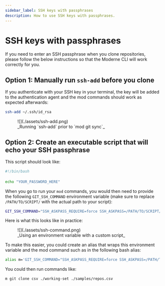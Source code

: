```yaml
---
sidebar_label: SSH keys with passphrases
description: How to use SSH keys with passphrases.
---
```


# SSH keys with passphrases

If you need to enter an SSH passphrase when you clone repositories, please follow the below instructions so that the Moderne CLI will work correctly for you.

## Option 1: Manually run `ssh-add` before you clone

If you authenticate with your SSH key in your terminal, the key will be added to the authentication agent and the mod commands should work as expected afterwards:

```bash
ssh-add ~/.ssh/id_rsa
```

<figure>
  ![](./assets/ssh-add.png)
  <figcaption>_Running `ssh-add` prior to `mod git sync`_</figcaption>
</figure>

## Option 2: Create an executable script that will echo your SSH passphrase

This script should look like:

```bash
#!/bin/bash

echo "YOUR_PASSWORD_HERE"
```

When you go to run your `mod` commands, you would then need to provide the following `GIT_SSH_COMMAND` environment variable (make sure to replace `/PATH/TO/SCRIPT/` with the actual path to your script):

```bash
GIT_SSH_COMMAND="SSH_ASKPASS_REQUIRE=force SSH_ASKPASS=/PATH/TO/SCRIPT/ssh_askpass.sh ssh"
```

Here is what this looks like in practice:

<figure>
  ![](./assets/ssh-command.png)
  <figcaption>_Using an environment variable with a custom script_</figcaption>
</figure>

To make this easier, you could create an alias that wraps this environment variable and the mod command such as in the following bash alias:

```bash
alias m='GIT_SSH_COMMAND="SSH_ASKPASS_REQUIRE=force SSH_ASKPASS=/PATH/TO/SCRIPT/ssh_askpass.sh ssh" mod'
```

You could then run commands like:

```bash
m git clone csv ./working-set ./samples/repos.csv
```